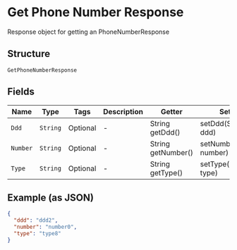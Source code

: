 
# Get Phone Number Response

Response object for getting an PhoneNumberResponse

## Structure

`GetPhoneNumberResponse`

## Fields

| Name | Type | Tags | Description | Getter | Setter |
|  --- | --- | --- | --- | --- | --- |
| `Ddd` | `String` | Optional | - | String getDdd() | setDdd(String ddd) |
| `Number` | `String` | Optional | - | String getNumber() | setNumber(String number) |
| `Type` | `String` | Optional | - | String getType() | setType(String type) |

## Example (as JSON)

```json
{
  "ddd": "ddd2",
  "number": "number0",
  "type": "type8"
}
```

